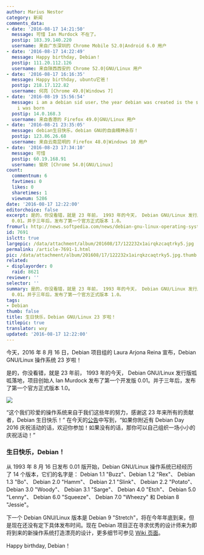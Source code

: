 ```yaml
---
author: Marius Nestor
category: 新闻
comments_data:
- date: '2016-08-17 14:21:50'
  message: 可惜 Ian Murdock 不在了。
  postip: 183.39.140.220
  username: 来自广东深圳的 Chrome Mobile 52.0|Android 6.0 用户
- date: '2016-08-17 14:22:49'
  message: Happy birthday, Debian！
  postip: 111.20.112.126
  username: 来自陕西西安的 Chrome 52.0|GNU/Linux 用户
- date: '2016-08-17 16:16:35'
  message: Happy birthday, ubuntu它爸！
  postip: 218.17.122.82
  username: 何亮 [Chrome 49.0|Windows 7]
- date: '2016-08-19 15:56:54'
  message: i am a debian sid user，the year debian was created is the same year that
    i was born
  postip: 14.0.168.3
  username: 来自香港的 Firefox 49.0|GNU/Linux 用户
- date: '2016-08-21 23:35:05'
  message: debian生日快乐，debian GNU的自由精神永存！
  postip: 123.86.26.68
  username: 来自云南昆明的 Firefox 48.0|Windows 10 用户
- date: '2016-08-23 17:34:10'
  message: 可惜
  postip: 60.19.168.91
  username: 愉欣 [Chrome 54.0|GNU/Linux]
count:
  commentnum: 6
  favtimes: 0
  likes: 0
  sharetimes: 1
  viewnum: 5286
date: '2016-08-17 12:22:00'
editorchoice: false
excerpt: 是的，你没看错，就是 23 年前， 1993 年的今天， Debian GNU/Linux 发行版呱呱落地，项目创始人 Ian Murdock 发布了第一个开发版
  0.01。并于三年后，发布了第一个官方正式版本 1.0。
fromurl: http://news.softpedia.com/news/debian-gnu-linux-operating-system-turns-23-happy-birthday-507364.shtml
id: 7691
islctt: true
largepic: /data/attachment/album/201608/17/122232x1airqkzcaqtrky5.jpg
permalink: /article-7691-1.html
pic: /data/attachment/album/201608/17/122232x1airqkzcaqtrky5.jpg.thumb.jpg
related:
- displayorder: 0
  raid: 8621
reviewer: ''
selector: ''
summary: 是的，你没看错，就是 23 年前， 1993 年的今天， Debian GNU/Linux 发行版呱呱落地，项目创始人 Ian Murdock 发布了第一个开发版
  0.01。并于三年后，发布了第一个官方正式版本 1.0。
tags:
- Debian
thumb: false
title: 生日快乐，Debian GNU/Linux 23 岁啦！
titlepic: true
translator: wxy
updated: '2016-08-17 12:22:00'
---
```


今天，2016 年 8 月 16 日，Debian 项目组的 Laura Arjona Reina 宣布，Debian GNU/Linux 操作系统 23 岁啦！


是的，你没看错，就是 23 年前， 1993 年的今天， Debian GNU/Linux 发行版呱呱落地，项目创始人 Ian Murdock 发布了第一个开发版 0.01。并于三年后，发布了第一个官方正式版本 1.0。


![](/data/attachment/album/201608/17/122232x1airqkzcaqtrky5.jpg)


“这个我们珍爱的操作系统来自于我们这些年的努力，感谢这 23 年来所有的贡献者，Debian 生日快乐！” 在今天的[公告](https://bits.debian.org/2016/08/debian-turns-23.html)中写到，“如果你附近有 Debian Day 2016 庆祝活动的话，欢迎你参加！如果没有的话，那你可以自己组织一场小小的庆祝活动！”


### 生日快乐，Debian！


从 1993 年 8 月 16 日发布 0.01 版开始，Debian GNU/Linux 操作系统已经经历了 14 个版本，它们的名字是： Debian 1.1 "Buzz"、Debian 1.2 "Rex"、 Debian 1.3 "Bo"、 Debian 2.0 "Hamm"、 Debian 2.1 "Slink"、 Debian 2.2 "Potato"、 Debian 3.0 "Woody"、 Debian 3.1 "Sarge"、 Debian 4.0 "Etch"、 Debian 5.0 "Lenny"、 Debian 6.0 "Squeeze"、 Debian 7.0 "Wheezy" 和 Debian 8 "Jessie"。


下一个 Debian GNU/Linux 版本是 Debian 9 "Stretch"，将在今年年底到来，但是现在还没有定下具体发布时间。现在 Debian 项目正在寻求优秀的设计师来为即将到来的新操作系统打造漂亮的设计，更多细节可参见 [Wiki 页面](https://wiki.debian.org/DebianDesktop/Artwork/Stretch)。


Happy birthday, Debian！